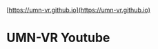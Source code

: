 [https://umn-vr.github.io](https://umn-vr.github.io)

# UMN-VR Youtube 

<div class="tagembed-container" style=" width:560%;height:100%;overflow: auto;"><div class="tagembed-socialwall" data-wall-id="44530" view-url="https://widget.tagembed.com/44530?view">  </div> <script src="//widget.tagembed.com/embed.min.js" type="text/javascript"></script></div>


<iframe width="100%" height="615" src="https://www.youtube.com/embed/_vy5MKZzaGs" title="YouTube video player" frameborder="0" allow="accelerometer; autoplay; clipboard-write; encrypted-media; gyroscope; picture-in-picture" allowfullscreen></iframe>


<iframe width="100%" height="615" src="https://www.youtube.com/embed/yX52vTmb2IM" title="YouTube video player" frameborder="0" allow="accelerometer; autoplay; clipboard-write; encrypted-media; gyroscope; picture-in-picture" allowfullscreen></iframe>

<iframe width="100%" height="815" frameborder="0" src="https://datastudio.google.com/embed/reporting/016e6d8d-05f6-4d64-9814-4486abb10e84/page/JgD" frameborder="0" style="border:0" allowfullscreen></iframe>
[https://datastudio.google.com/embed/reporting/016e6d8d-05f6-4d64-9814-4486abb10e84/page/JgD](https://datastudio.google.com/embed/reporting/016e6d8d-05f6-4d64-9814-4486abb10e84/page/JgD)

[https://umn-vr.github.io](https://umn-vr.github.io)
